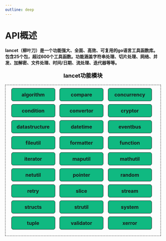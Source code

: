 ```yaml
---
outline: deep
---
```


# API概述

<b>lancet（柳叶刀）是一个功能强大、全面、高效、可复用的go语言工具函数库。包含25个包，超过600个工具函数。功能涵盖字符串处理、切片处理、网络、并发、加解密、文件处理、时间/日期、流处理、迭代器等等。</b>


<style>
.package-title {
    color: black;
    font-size: 18px;
    text-align: center;
    font-weight: bold;
}
.package-container {
    font-size: 16px;
    border: 1px dashed;
    padding: 10px;
    text-align: center;
}

.package-cell {
    height: 40px;
    width: 140px;
    display: inline-block;
    vertical-align: middle;
    line-height: 40px;
    background: #10b981;
    border: 1px solid;
    margin-right: 10px;
    margin-bottom: 10px;
    border-radius: 6px;
    font-weight: bold;
}
</style>

<div>
    <p class="package-title">lancet功能模块</p>
    <div class="package-container">
        <div class="package-cell">algorithm</div>
        <div class="package-cell">compare</div>
        <div class="package-cell">concurrency</div>
        <div class="package-cell">condition</div>
        <div class="package-cell">convertor</div>
        <div class="package-cell">cryptor</div>
        <div class="package-cell">datastructure</div>
        <div class="package-cell">datetime</div>
        <div class="package-cell">eventbus</div>
        <div class="package-cell">fileutil</div>
        <div class="package-cell">formatter</div>
        <div class="package-cell">function</div>
        <div class="package-cell">iterator</div>
        <div class="package-cell">maputil</div>
        <div class="package-cell">mathutil</div>
        <div class="package-cell">netutil</div>
        <div class="package-cell">pointer</div>
        <div class="package-cell">random</div>
        <div class="package-cell">retry</div>
        <div class="package-cell">slice</div>
        <div class="package-cell">stream</div>
        <div class="package-cell">structs</div>
        <div class="package-cell">strutil</div>
        <div class="package-cell">system</div>
        <div class="package-cell">tuple</div>
        <div class="package-cell">validator</div>
        <div class="package-cell">xerror</div>
    </div>
</div>